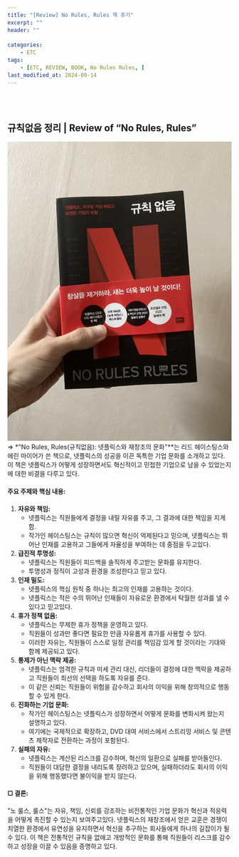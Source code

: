 ```yaml
---
title: "[Review] No Rules, Rules 책 후기"
excerpt: ""
header: ""

categories:
    - ETC
tags:
    - [ETC, REVIEW, BOOK, No Rules Rules, ]
last_modified_at: 2024-09-14
---
```

<br><br>


## 규칙없음 정리 | Review of “No Rules, Rules”

![0](/upload/2024-09-14-No_Rules,_Rules_책_후기.md/0.JPG)
⇒ *"No Rules, Rules(규칙없음): 넷플릭스와 재창조의 문화"**는 리드 헤이스팅스와 에린 마이어가 쓴 책으로, 넷플릭스의 성공을 이끈 독특한 기업 문화를 소개하고 있다. 이 책은 넷플릭스가 어떻게 성장하면서도 혁신적이고 민첩한 기업으로 남을 수 있었는지에 대한 비결을 다루고 있다.



#### 주요 주제와 핵심 내용:

1. **자유와 책임:**
	- 넷플릭스는 직원들에게 결정을 내릴 자유를 주고, 그 결과에 대한 책임을 지게 함.
	- 작가인 헤이스팅스는 규칙이 많으면 혁신이 억제된다고 믿으며, 넷플릭스는 뛰어난 인재를 고용하고 그들에게 자율성을 부여하는 데 중점을 두고있다.
2. **급진적 투명성:**
	- 넷플릭스는 직원들이 피드백을 솔직하게 주고받는 문화를 유지한다.
	- 투명성과 정직이 고성과 환경을 조성한다고 믿고 있다.
3. **인재 밀도:**
	- 넷플릭스의 핵심 원칙 중 하나는 최고의 인재를 고용하는 것이다.
	- 넷플릭스는 적은 수의 뛰어난 인재들이 자유로운 환경에서 탁월한 성과를 낼 수 있다고 믿고있다.
4. **휴가 정책 없음:**
	- 넷플릭스는 무제한 휴가 정책을 운영하고 있다.
	- 직원들이 성과만 좋다면 필요한 만큼 자유롭게 휴가를 사용할 수 있다.
	- 이러한 자유는, 직원들이 스스로 일정 관리를 책임감 있게 할 것이라는 기대와 함께 제공되고 있다.
5. **통제가 아닌 맥락 제공:**
	- 넷플릭스는 엄격한 규칙과 미세 관리 대신, 리더들이 결정에 대한 맥락을 제공하고 직원들이 최선의 선택을 하도록 자유를 준다.
	- 이 같은 신뢰는 직원들이 위험을 감수하고 회사의 이익을 위해 창의적으로 행동할 수 있게 한다.
6. **진화하는 기업 문화:**
	- 작가인 헤이스팅스는 넷플릭스가 성장하면서 어떻게 문화를 변화시켜 왔는지 설명하고 있다.
	- 여기에는 국제적으로 확장하고, DVD 대여 서비스에서 스트리밍 서비스 및 콘텐츠 제작자로 전환하는 과정이 포함된다.
7. **실패의 자유:**
	- 넷플릭스는 계산된 리스크를 감수하며, 혁신의 일환으로 실패를 받아들인다.
	- 직원들이 대담한 결정을 내리도록 장려하고 있으며, 실패하더라도 회사의 이익을 위해 행동했다면 불이익을 받지 않는다.


#### ▢ 결론:


"노 룰스, 룰스"는 자유, 책임, 신뢰를 강조하는 비전통적인 기업 문화가 혁신과 적응력을 어떻게 촉진할 수 있는지 보여주고있다. 넷플릭스의 재창조에서 얻은 교훈은 경쟁이 치열한 환경에서 유연성을 유지하면서 혁신을 추구하는 회사들에게 하나의 길잡이가 될 수 있다. 이 책은 전통적인 규칙을 없애고 개방적인 문화를 통해 직원들이 리스크를 감수하고 성장을 이끌 수 있음을 증명하고 있다.

